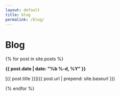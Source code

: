 ```yaml
---
layout: default
title: blog
permalink: /blog/
---
```


# Blog
{% for post in site.posts %}

**{{ post.date | date: "%b %-d, %Y" }}**

[{{ post.title }}]({{ post.url | prepend: site.baseurl }})

{% endfor %}

